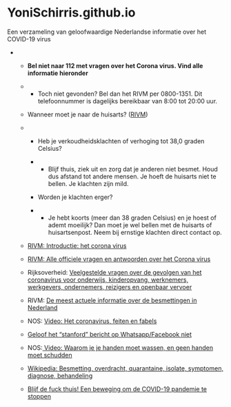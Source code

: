# YoniSchirris.github.io
Een verzameling van geloofwaardige Nederlandse informatie over het COVID-19 virus

- - **Bel niet naar 112 met vragen over het Corona virus. Vind alle informatie hieronder**

  - - Toch niet gevonden? Bel dan het RIVM per 0800-1351. Dit telefoonnummer is dagelijks bereikbaar van 8:00 tot 20:00 uur.

  - Wanneer moet je naar de huisarts? ([RIVM](https://www.rivm.nl/coronavirus/covid-19))

  - - Heb je verkoudheidsklachten of verhoging tot 38,0 graden Celsius?

    - - Blijf thuis, ziek uit en zorg dat je anderen niet besmet. Houd dus afstand tot andere mensen. Je hoeft de huisarts niet te bellen. Je klachten zijn mild.

    - Worden je klachten erger?

    - - Je hebt koorts (meer dan 38 graden Celsius) en je hoest of ademt moeilijk? Dan moet je wel bellen met de huisarts of huisartsenpost. Neem bij ernstige klachten direct contact op.

  - [RIVM: Introductie: het corona virus](https://www.rivm.nl/coronavirus/covid-19)

  - [RIVM: Alle officiele vragen en antwoorden over het Corona virus](https://www.rivm.nl/coronavirus/covid-19/vragen-antwoorden)

  - Rijksoverheid: [Veelgestelde vragen over de gevolgen van het coronavirus voor onderwijs, kinderopvang, werknemers, werkgevers, ondernemers, reizigers en openbaar vervoer](https://www.rijksoverheid.nl/onderwerpen/coronavirus-covid-19)

  - RIVM: [De meest actuele informatie over de besmettingen in Nederland](https://www.rivm.nl/nieuws/actuele-informatie-over-coronavirus)

  - NOS: [Video: Het coronavirus, feiten en fabels](https://www.youtube.com/watch?v=usu4Kqjia5I&feature=youtu.be&t=130)

  - [Geloof het “stanford” bericht op Whatsapp/Facebook niet](https://www.motherjones.com/politics/2020/03/theres-a-facebook-coronavirus-post-going-viral-claiming-to-be-from-stanford-dont-believe-it/)

  - NOS:[ Video: Waarom je je handen moet wassen, en geen handen moet schudden](https://www.youtube.com/watch?v=Xjxv1r9oyz0)

  - [Wikipedia: Besmetting, overdracht, quarantaine, isolate, symptomen, diagnose, behandeling](https://nl.wikipedia.org/wiki/COVID-19)

  - [Blijf de fuck thuis! Een beweging om de COVID-19 pandemie te stoppen](https://staythefuckhome.com/nl/)